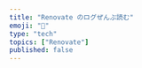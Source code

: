 ```yaml
---
title: "Renovate のログぜんぶ読む"
emoji: "🤯"
type: "tech"
topics: ["Renovate"]
published: false
---
```






